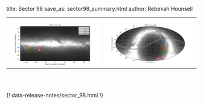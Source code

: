title: Sector 98
save_as: sector98_summary.html
author: Rebekah Hounsell


<table>
  <tr>
    <th colspan="2" ></th>
  </tr>
  <tr>
    <td width="50%" style = "text-align: center;">
          <img class="img-responsive" style="max-width:100%;" src="images/sector-plots/tess_galactic_sector_098.png"> 
    </td>
   <td width="50%" style = "text-align: center;">
          <img class="img-responsive" style="max-width:100%;" src="images/sector-plots/tess_icrs_sector_098.png">
    </td>
  </tr>
</table>
<br></br>





{! data-release-notes/sector_98.html !}

<!---<img class="img-responsive" style="max-width:90%;" src="images/sector-plots/sector-plots.098.jpeg">--->
